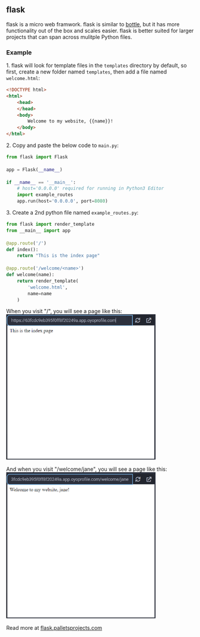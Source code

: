 ## flask

flask is a micro web framwork. flask is similar to <a href="/extralibs/bottle/">bottle</a>,
but it has more functionality out of the box and scales easier. flask is better
suited for larger projects that can span across mulitple Python files.


### Example
1\. flask will look for template files in the `templates` directory by default, so
first, create a new folder named `templates`, then add a file named `welcome.html`:
```html
<!DOCTYPE html>
<html>
    <head>
    </head>
    <body>
        Welcome to my website, {{name}}!
    </body>
</html>
```
2\. Copy and paste the below code to `main.py`:
```python
from flask import Flask

app = Flask(__name__)

if __name__ == '__main__':
    # host='0.0.0.0' required for running in Python3 Editor
    import example_routes
    app.run(host='0.0.0.0', port=8080)
```
3\. Create a 2nd python file named `example_routes.py`:
```python
from flask import render_template
from __main__ import app

@app.route('/')
def index():
    return "This is the index page"

@app.route('/welcome/<name>')
def welcome(name):
    return render_template(
        'welcome.html',
        name=name
    )
```


When you visit "/", you will see a page like this:
<img src="../../assets/img/flask-welcome-index.png" width="400px">

And when you visit "/welcome/jane", you will see a page like this:
<img src="../../assets/img/flask-welcome-jane.png" width="400px">

Read more at <a href="https://flask.palletsprojects.com/en/2.2.x/">flask.palletsprojects.com</a>